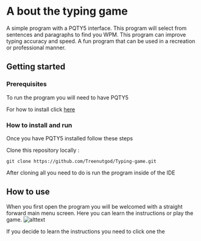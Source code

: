 #  A bout the typing game
A simple program with a PQTY5 interface. This program will select from sentences and paragraphs to find you WPM. This program can improve typing accuracy and speed. A fun program that can be used in a recreation or professional manner.

## Getting started
### Prerequisites
To run the program you will need to have PQTY5

For how to install click [here](https://pypi.org/project/PyQt5/)

### How to install and run
Once you have PQTY5 installed follow these steps


Clone this repository locally :
```
git clone https://github.com/Treenutgod/Typing-game.git
```

After cloning all you need to do is run the program inside of the IDE

## How to use
When you first open the program you will be welcomed with a straight forward main menu screen. Here you can learn the instructions or play the game.
![alttext](https://user-images.githubusercontent.com/78819516/119418898-0c8ccd00-bcc7-11eb-99da-50ea3ad47530.JPG)


If you decide to learn the instructions you need to click one the
